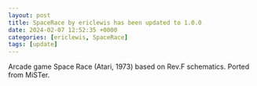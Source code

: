 ```yaml
---
layout: post
title: SpaceRace by ericlewis has been updated to 1.0.0
date: 2024-02-07 12:52:35 +0000
categories: [ericlewis, SpaceRace]
tags: [update]
---
```

Arcade game Space Race (Atari, 1973) based on Rev.F schematics. Ported from MiSTer.
